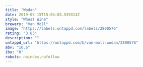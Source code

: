 ```yaml
---
title: "Wodan"
date: 2019-05-15T15:04:03.539314Z
style: "Wheat Wine"
brewery: "Van Moll"
image: "https://labels.untappd.com/labels/2800576"
rating: "3.83"
description: ""
untappd_url: "https://untappd.com/b/van-moll-wodan/2800576"
abv: "10.6"
ibu: "0"
robots: noindex,nofollow
---
```

